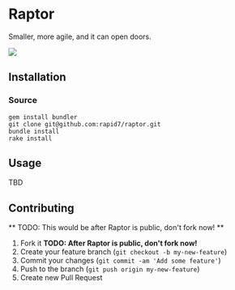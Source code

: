 # Raptor

Smaller, more agile, and it can open doors.


![](http://images1.wikia.nocookie.net/__cb20080319170331/dinocrisis/images/d/d5/Velociraptor.JPG)

## Installation

### Source

    gem install bundler
    git clone git@github.com:rapid7/raptor.git
    bundle install
    rake install

## Usage

TBD

## Contributing

** TODO: This would be after Raptor is public, don't fork now! **

1. Fork it **TODO: After Raptor is public, don't fork now!**
2. Create your feature branch (`git checkout -b my-new-feature`)
3. Commit your changes (`git commit -am 'Add some feature'`)
4. Push to the branch (`git push origin my-new-feature`)
5. Create new Pull Request

